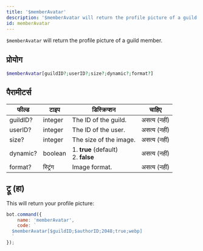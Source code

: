 ```yaml
---
title: '$memberAvatar'
description: '$memberAvatar will return the profile picture of a guild member.'
id: memberAvatar
---
```


`$memberAvatar` will return the profile picture of a guild member.

## प्रोयोग

```php
$memberAvatar[guildID?;userID?;size?;dynamic?;format?]
```

## पैरामीटर्स

| फील्ड    | टाइप     | डिस्क्रिप्शन                                    |    चाहिए     |
| -------- | -------- | ----------------------------------------------- |:------------:|
| guildID? | integer  | The ID of the guild.                            | असत्य (नहीं) |
| userID?  | integer  | The ID of the user.                             | असत्य (नहीं) |
| size?    | integer  | The size of the image.                          | असत्य (नहीं) |
| dynamic? | boolean  | 1. **true** (default) <br /> 2. **false** | असत्य (नहीं) |
| format?  | स्ट्रिंग | Image format.                                   | असत्य (नहीं) |

## ट्रू (हा)

This will return your profile picture:

```javascript
bot.command({
    name: 'memberAvatar',
    code: `
  $memberAvatar[$guildID;$authorID;2048;true;webp]
  `
});
```
